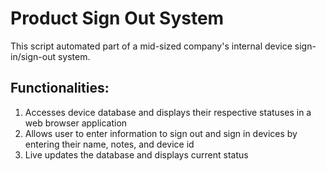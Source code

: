 # Product Sign Out System
This script automated part of a mid-sized company's internal device sign-in/sign-out system.

## Functionalities:
1. Accesses device database and displays their respective statuses in a web browser application
2. Allows user to enter information to sign out and sign in devices by entering their name, notes, and device id
3. Live updates the database and displays current status
